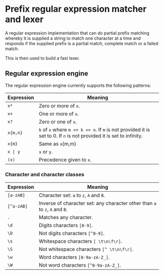 # Prefix regular expression matcher and lexer
A regular expression implementation that can do partial prefix matching whereby it is 
supplied a string to match one character at a time and responds if the supplied prefix 
is a partial match, complete match or a failed match. 

This is then used to build a fast lexer.

## Regular expression engine
The regular expression engine currently supports the following patterns:

| Expression | Meaning                                                                                                              |
|------------|----------------------------------------------------------------------------------------------------------------------|
| `x*`       | Zero or more of `x`.                                                                                                 |
| `x+`       | One or more of `x`.                                                                                                  |
| `x?`       | Zero or one of `x`.                                                                                                  |
| `x{m,n}`   | `k` of `x` where `m <= k <= n`. If `m` is not provided it is set to 0. If `n` is not provided it is set to infinity. |
| `x{m}`     | Same as `x`{m,m}                                                                                                     |
| `x \| y`   | `x` or `y`.                                                                                                          |
| `(x)`      | Precedence given to `x`.                                                                                             |

### Character and character classes
| Expression | Meaning                                                                            |
|------------|------------------------------------------------------------------------------------|
| `[a-zAB]`  | Character set: `a` to `z`, `A` and `B`.                                            |
| `[^a-zAB]` | Inverse of character set: any character other than `a` to `z`, `A` and `B`.        |
| `.`        | Matches any character.                                                             |
| `\d`       | Digits characters `[0-9]`.                                                         |
| `\D`       | Not digits characters `[^0-9]`.                                                    |
| `\s`       | Whitespace characters `[ \t\n\f\r]`.                                               |
| `\S`       | Not whitespace characters `[^ \t\n\f\r]`.                                          |
| `\w`       | Word characters `[0-9a-zA-Z_]`.                                                    |
| `\W`       | Not word characters `[^0-9a-zA-Z_]`.                                               |

